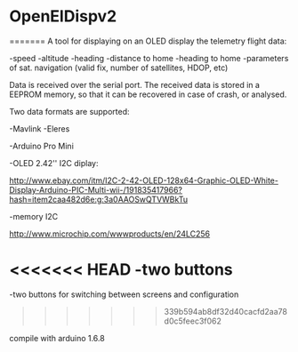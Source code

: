 # OpenElDispv2


=======
A tool for displaying on an OLED display the telemetry flight data:

-speed
-altitude
-heading
-distance to home
-heading to home
-parameters of sat. navigation (valid fix, number of satellites, HDOP, etc)

Data is received over the serial port. The received data is stored in a EEPROM memory, so that it can be recovered in case of crash, or analysed.

Two data formats are supported:

-Mavlink
-Eleres


-Arduino Pro Mini

-OLED 2.42'' I2C diplay:

http://www.ebay.com/itm/I2C-2-42-OLED-128x64-Graphic-OLED-White-Display-Arduino-PIC-Multi-wii-/191835417966?hash=item2caa482d6e:g:3a0AAOSwQTVWBkTu

-memory I2C

http://www.microchip.com/wwwproducts/en/24LC256

<<<<<<< HEAD
-two buttons
=======
-two buttons for switching between screens and configuration
>>>>>>> 339b594ab8df32d40cacfd2aa78d0c5feec3f062

compile with arduino 1.6.8
